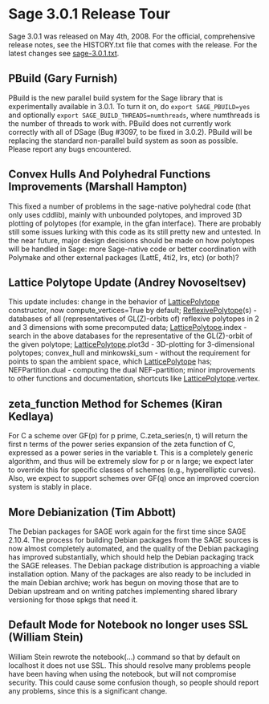 

# Sage 3.0.1 Release Tour

Sage 3.0.1 was released on May 4th, 2008. For the official, comprehensive release notes, see the HISTORY.txt file that comes with the release. For the latest changes see <a class="http" href="http://sagemath.org/announce/sage-3.0.1.txt">sage-3.0.1.txt</a>. 


## PBuild (Gary Furnish)

PBuild is the new parallel build system for the Sage library that is experimentally available in 3.0.1.  To turn it on, do `export SAGE_PBUILD=yes` and optionally `export SAGE_BUILD_THREADS=numthreads`, where numthreads is the number of threads to work with.  PBuild does not currently work correctly with all of DSage (Bug #3097, to be fixed in 3.0.2).  PBuild will be replacing the standard non-parallel build system as soon as possible.  Please report any bugs encountered. 


## Convex Hulls And Polyhedral Functions Improvements (Marshall Hampton)

This fixed a number of problems in the sage-native polyhedral code (that only uses cddlib), mainly with unbounded polytopes, and improved 3D plotting of polytopes (for example, in the gfan interface).  There are probably still some issues lurking with this code as its still pretty new and untested.  In the near future, major design decisions should be made on how polytopes will be handled in Sage: more Sage-native code or better coordination with Polymake and other external packages (LattE, 4ti2, lrs, etc) (or both)?   


## Lattice Polytope Update (Andrey Novoseltsev)

This update includes: change in the behavior of <a href="/LatticePolytope">LatticePolytope</a> constructor, now compute_vertices=True by default; <a href="/ReflexivePolytope">ReflexivePolytope</a>(s) - databases of all (representatives of GL(Z)-orbits of) reflexive polytopes in 2 and 3 dimensions with some precomputed data; <a href="/LatticePolytope">LatticePolytope</a>.index - search in the above databases for the representative of the GL(Z)-orbit of the given polytope; <a href="/LatticePolytope">LatticePolytope</a>.plot3d - 3D-plotting for 3-dimensional polytopes; convex_hull and minkowski_sum - without the requirement for points to span the ambient space, which <a href="/LatticePolytope">LatticePolytope</a> has; NEFPartition.dual - computing the dual NEF-partition; minor improvements to other functions and documentation, shortcuts like <a href="/LatticePolytope">LatticePolytope</a>.vertex. 


## zeta_function Method for Schemes (Kiran Kedlaya)

For C a scheme over GF(p) for p prime, C.zeta_series(n, t) will return the first n terms of the power series expansion of the zeta function of C, expressed as a power series in the variable t. This is a completely generic algorithm, and thus will be extremely slow for p or n large; we expect later to override this for specific classes of schemes (e.g., hyperelliptic curves). Also, we expect to support schemes over GF(q) once an improved coercion system is stably in place. 


## More Debianization (Tim Abbott)

The Debian packages for SAGE work again for the first time since SAGE 2.10.4.  The process for building Debian packages from the SAGE sources is now almost completely automated, and the quality of the Debian packaging has improved substantially, which should help the Debian packaging track the SAGE releases.  The Debian package distribution is approaching a viable installation option.  Many of the packages are also ready to be included in the main Debian archive; work has begun on moving those that are to Debian upstream and on writing patches implementing shared library versioning for those spkgs that need it. 


## Default Mode for Notebook no longer uses SSL (William Stein)

William Stein rewrote the notebook(...) command so that by default on localhost it does not use SSL.  This should resolve many problems people have been having when using the notebook, but will not compromise security.   This could cause some confusion though, so people should report any problems, since this is a significant change.  
